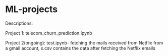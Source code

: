 # ML-projects

Descriptions:

Project 1: telecom_churn_prediction.ipynb

Project 2(ongoing): test.ipynb- fetching the mails received from Netflix from a gmail account, x.csv contains the data after fetching the Netflix emails
